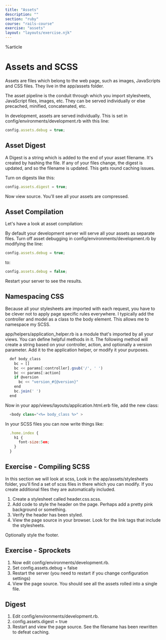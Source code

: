 ```yaml
---
title: "Assets"
description: ""
section: "ruby"
course: "rails-course"
exercise: "assets"
layout: "layouts/exercise.njk"
---
```


%article

# Assets and SCSS

Assets are files which belong to the web page, such as images, JavaScripts and CSS files. They live in the app/assets folder.

The asset pipeline is the conduit through which you import stylesheets, JavaScript files, images, etc. They can be served individually or else precached, minified, concatenated, etc.

In development, assets are served individually. This is set in config/environments/development.rb with this line:

```js
config.assets.debug = true;
```

## Asset Digest

A Digest is a string which is added to the end of your asset filename. It's created by hashing the file. If any of your files change, the digest is updated, and so the filename is updated. This gets round caching issues.

Turn on digests like this:

```js
config.assets.digest = true;
```

Now view source. You'll see all your assets are compressed.

## Asset Compilation

Let's have a look at asset compilation:

By default your development server will serve all your assets as separate files. Turn off asset debugging in config/environments/development.rb by modifying the line:

```js
config.assets.debug = true;
```

to:

```js
config.assets.debug = false;
```

Restart your server to see the results.

## Namespacing CSS

Because all your stylesheets are imported with each request, you have to be clever not to apply page specific rules everywhere. I typically add the controller and model as a class to the body element. This allows me to namespace my SCSS.

app/helpers/application_helper.rb is a module that's imported by all your views. You can define helpful methods in it. The following method will create a string based on your controller, action, and optionally a version parameter. Add it to the application helper, or modify it your purposes.

```js
  def body_class
    bc = []
    bc << params[:controller].gsub('/', ' ')
    bc << params[:action]
    if @version
      bc << "version_#{@version}"
    end
    bc.join(' ')
  end
```

Now in your app/views/layouts/application.html.erb file, add the new class:

```js
  <body class="<%= body_class %>" >
```

In your SCSS files you can now write things like:

```js
  .home.index {
    h1 {
      font-size:5em;
    }
  }
```

## Exercise - Compiling SCSS

In this section we will look at scss, Look in the app/assets/stylesheets folder, you'll find a set of scss files in there which you can modify. If you create additional files they are automatically included.

1. Create a stylesheet called header.css.scss.
2. Add code to style the header on the page. Perhaps add a pretty pink background or something.
3. Verify the header has been styled.
4. View the page source in your browser. Look for the link tags that include the stylesheets.

Optionally style the footer.

## Exercise - Sprockets

1. Now edit config/environments/development.rb.
2. Set config.assets.debug = false
3. Restart the server (you need to restart if you change configuration settings)
4. View the page source. You should see all the assets rolled into a single file.

## Digest

1. Edit config/environments/development.rb.
2. config.assets.digest = true
3. Restart and view the page source. See the filename has been rewritten to defeat caching.
